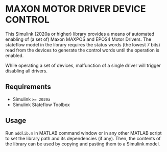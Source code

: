 # MAXON MOTOR DRIVER DEVICE CONTROL
This Simulink (2020a or higher) library provides a means of
automated enabling of (a set of) Maxon MAXPOS and EPOS4 Motor Drivers.
The stateflow model in the library requires the status words (the
lowest 7 bits) read from the devices to generate the control words
until the operation is enabled.

While operating a set of devices, malfunction of a single driver will
trigger disabling all drivers.

## Requirements
- Simulink `>= 2020a`
- Simulink Stateflow Toolbox

## Usage
Run `addlib.m` in MATLAB command window or in any other MATLAB script
to set the library path and its dependencies (if any). Then, the
contents of the library can be used by copying and pasting them to a
Simulink model.
